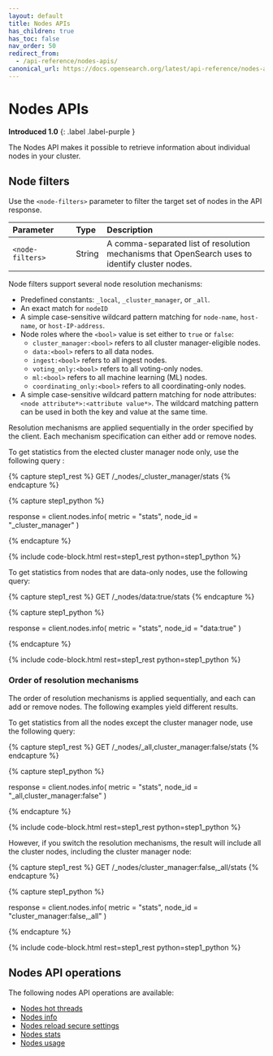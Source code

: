 ```yaml
---
layout: default
title: Nodes APIs
has_children: true
has_toc: false
nav_order: 50
redirect_from:
  - /api-reference/nodes-apis/
canonical_url: https://docs.opensearch.org/latest/api-reference/nodes-apis/index/
---
```


# Nodes APIs
**Introduced 1.0**
{: .label .label-purple }

The Nodes API makes it possible to retrieve information about individual nodes in your cluster. 

## Node filters

Use the `<node-filters>` parameter to filter the target set of nodes in the API response.

<style>
table th:first-of-type {
    width: 25%;
}
table th:nth-of-type(2) {
    width: 10%;
}
table th:nth-of-type(3) {
    width: 65%;
}
</style>

Parameter | Type   | Description
:--- |:-------| :---
`<node-filters>` | String | A comma-separated list of resolution mechanisms that OpenSearch uses to identify cluster nodes.

Node filters support several node resolution mechanisms:

- Predefined constants: `_local`, `_cluster_manager`, or `_all`.
- An exact match for `nodeID`
- A simple case-sensitive wildcard pattern matching for `node-name`, `host-name`, or `host-IP-address`.
- Node roles where the `<bool>` value is set either to `true` or `false`:
  - `cluster_manager:<bool>` refers to all cluster manager-eligible nodes.
  - `data:<bool>` refers to all data nodes.
  - `ingest:<bool>` refers to all ingest nodes.
  - `voting_only:<bool>` refers to all voting-only nodes.
  - `ml:<bool>` refers to all machine learning (ML) nodes.
  - `coordinating_only:<bool>` refers to all coordinating-only nodes.
- A simple case-sensitive wildcard pattern matching for node attributes: `<node attribute*>:<attribute value*>`. The wildcard matching pattern can be used in both the key and value at the same time.

Resolution mechanisms are applied sequentially in the order specified by the client. Each mechanism specification can either add or remove nodes.

To get statistics from the elected cluster manager node only, use the following query :

<!-- spec_insert_start
component: example_code
rest: GET /_nodes/_cluster_manager/stats
-->
{% capture step1_rest %}
GET /_nodes/_cluster_manager/stats
{% endcapture %}

{% capture step1_python %}


response = client.nodes.info(
  metric = "stats",
  node_id = "_cluster_manager"
)

{% endcapture %}

{% include code-block.html
    rest=step1_rest
    python=step1_python %}
<!-- spec_insert_end -->

To get statistics from nodes that are data-only nodes, use the following query:

<!-- spec_insert_start
component: example_code
rest: GET /_nodes/data:true/stats
-->
{% capture step1_rest %}
GET /_nodes/data:true/stats
{% endcapture %}

{% capture step1_python %}


response = client.nodes.info(
  metric = "stats",
  node_id = "data:true"
)

{% endcapture %}

{% include code-block.html
    rest=step1_rest
    python=step1_python %}
<!-- spec_insert_end -->

### Order of resolution mechanisms

The order of resolution mechanisms is applied sequentially, and each can add or remove nodes. The following examples yield different results.

To get statistics from all the nodes except the cluster manager node, use the following query:

<!-- spec_insert_start
component: example_code
rest: GET /_nodes/_all,cluster_manager:false/stats
-->
{% capture step1_rest %}
GET /_nodes/_all,cluster_manager:false/stats
{% endcapture %}

{% capture step1_python %}


response = client.nodes.info(
  metric = "stats",
  node_id = "_all,cluster_manager:false"
)

{% endcapture %}

{% include code-block.html
    rest=step1_rest
    python=step1_python %}
<!-- spec_insert_end -->

However, if you switch the resolution mechanisms, the result will include all the cluster nodes, including the cluster manager node:

<!-- spec_insert_start
component: example_code
rest: GET /_nodes/cluster_manager:false,_all/stats
-->
{% capture step1_rest %}
GET /_nodes/cluster_manager:false,_all/stats
{% endcapture %}

{% capture step1_python %}


response = client.nodes.info(
  metric = "stats",
  node_id = "cluster_manager:false,_all"
)

{% endcapture %}

{% include code-block.html
    rest=step1_rest
    python=step1_python %}
<!-- spec_insert_end -->

## Nodes API operations

The following nodes API operations are available:

- [Nodes hot threads]({{site.url}}{{site.baseurl}}/api-reference/nodes-apis/nodes-hot-threads/)
- [Nodes info]({{site.url}}{{site.baseurl}}/api-reference/nodes-apis/nodes-info/)
- [Nodes reload secure settings]({{site.url}}{{site.baseurl}}/api-reference/nodes-apis/nodes-reload-secure/)
- [Nodes stats]({{site.url}}{{site.baseurl}}/api-reference/nodes-apis/nodes-stats/)
- [Nodes usage]({{site.url}}{{site.baseurl}}/api-reference/nodes-apis/nodes-usage/)
